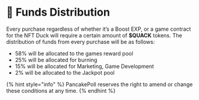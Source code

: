 # 🔀 Funds Distribution

Every purchase regardless of whether it’s a Boost EXP, or a game contract for the NFT Duck will require a certain amount of **$QUACK** tokens. The distribution of funds from every purchase will be as follows:

* 58% will be allocated to the games reward pool
* 25% will be allocated for burning
* 15% will be allocated for Marketing, Game Development
* 2% will be allocated to the Jackpot pool

{% hint style="info" %}
PancakePoll reserves the right to amend or change these conditions at any time.
{% endhint %}
